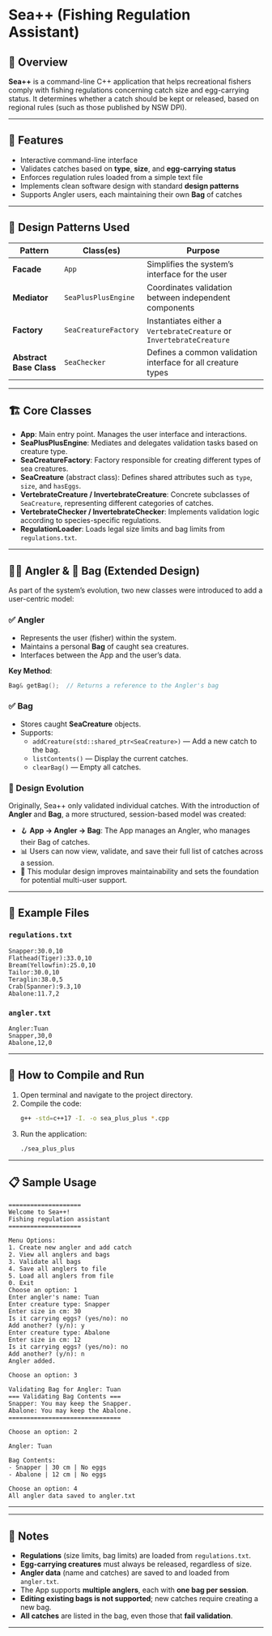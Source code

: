 # Sea++ (Fishing Regulation Assistant)

## 🎣 Overview

**Sea++** is a command-line C++ application that helps recreational fishers comply with fishing regulations concerning catch size and egg-carrying status. It determines whether a catch should be kept or released, based on regional rules (such as those published by NSW DPI).

---

## 🧰 Features

- Interactive command-line interface
- Validates catches based on **type**, **size**, and **egg-carrying status**
- Enforces regulation rules loaded from a simple text file
- Implements clean software design with standard **design patterns**
- Supports Angler users, each maintaining their own **Bag** of catches

---

## 🧠 Design Patterns Used

| Pattern               | Class(es)                      | Purpose                                                           |
|------------------------|---------------------------------|-------------------------------------------------------------------|
| **Facade**             | `App`                           | Simplifies the system’s interface for the user                    |
| **Mediator**           | `SeaPlusPlusEngine`             | Coordinates validation between independent components            |
| **Factory**            | `SeaCreatureFactory`            | Instantiates either a `VertebrateCreature` or `InvertebrateCreature` |
| **Abstract Base Class**| `SeaChecker`                    | Defines a common validation interface for all creature types     |

---

## 🏗️ Core Classes

- **App**: Main entry point. Manages the user interface and interactions.
- **SeaPlusPlusEngine**: Mediates and delegates validation tasks based on creature type.
- **SeaCreatureFactory**: Factory responsible for creating different types of sea creatures.
- **SeaCreature** (abstract class): Defines shared attributes such as `type`, `size`, and `hasEggs`.
- **VertebrateCreature / InvertebrateCreature**: Concrete subclasses of `SeaCreature`, representing different categories of catches.
- **VertebrateChecker / InvertebrateChecker**: Implements validation logic according to species-specific regulations.
- **RegulationLoader**: Loads legal size limits and bag limits from `regulations.txt`.

---

## 🧍‍♂️ Angler & 🧺 Bag (Extended Design)

As part of the system’s evolution, two new classes were introduced to add a user-centric model:

### ✅ Angler
- Represents the user (fisher) within the system.
- Maintains a personal **Bag** of caught sea creatures.
- Interfaces between the App and the user’s data.

**Key Method**:
```cpp
Bag& getBag();  // Returns a reference to the Angler's bag
```

### ✅ Bag
- Stores caught **SeaCreature** objects.
- Supports:
  - `addCreature(std::shared_ptr<SeaCreature>)` — Add a new catch to the bag.
  - `listContents()` — Display the current catches.
  - `clearBag()` — Empty all catches.

### 🧩 Design Evolution
Originally, Sea++ only validated individual catches. With the introduction of **Angler** and **Bag**, a more structured, session-based model was created:

- 🪝 **App → Angler → Bag**: The App manages an Angler, who manages their Bag of catches.
- 📊 Users can now view, validate, and save their full list of catches across a session.
- 🧼 This modular design improves maintainability and sets the foundation for potential multi-user support.

---

## 📄 Example Files

### `regulations.txt`
```plaintext
Snapper:30.0,10
Flathead(Tiger):33.0,10
Bream(Yellowfin):25.0,10
Tailor:30.0,10
Teraglin:38.0,5
Crab(Spanner):9.3,10
Abalone:11.7,2
```

### `angler.txt`
```plaintext
Angler:Tuan
Snapper,30,0
Abalone,12,0
```

---

## 🚀 How to Compile and Run

1. Open terminal and navigate to the project directory.
2. Compile the code:
   ```bash
   g++ -std=c++17 -I. -o sea_plus_plus *.cpp
   ```
3. Run the application:
   ```bash
   ./sea_plus_plus
   ```

---

## 📋 Sample Usage

```plaintext
====================
Welcome to Sea++!
Fishing regulation assistant
====================

Menu Options:
1. Create new angler and add catch
2. View all anglers and bags
3. Validate all bags
4. Save all anglers to file
5. Load all anglers from file
0. Exit
Choose an option: 1
Enter angler's name: Tuan
Enter creature type: Snapper
Enter size in cm: 30
Is it carrying eggs? (yes/no): no
Add another? (y/n): y
Enter creature type: Abalone
Enter size in cm: 12
Is it carrying eggs? (yes/no): no
Add another? (y/n): n
Angler added.

Choose an option: 3

Validating Bag for Angler: Tuan
=== Validating Bag Contents ===
Snapper: You may keep the Snapper.
Abalone: You may keep the Abalone.
===============================

Choose an option: 2

Angler: Tuan

Bag Contents:
- Snapper | 30 cm | No eggs
- Abalone | 12 cm | No eggs

Choose an option: 4
All angler data saved to angler.txt
```

---
---

## 📝 Notes

- **Regulations** (size limits, bag limits) are loaded from `regulations.txt`.
- **Egg-carrying creatures** must always be released, regardless of size.
- **Angler data** (name and catches) are saved to and loaded from `angler.txt`.
- The App supports **multiple anglers**, each with **one bag per session**.
- **Editing existing bags is not supported**; new catches require creating a new bag.
- **All catches** are listed in the bag, even those that **fail validation**.

---


